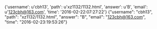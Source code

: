 {'username': u'cbh13', 'path': u'xz1132/1132.html', 'answer': u'B', 'email': u'123cbh@163.com', 'time': '2016-02-22:07:27:22'}
{"username": "cbh13", "path": "xz1132/1132.html", "answer": "B", "email": "123cbh@163.com", "time": "2016-02-23:19:53:26"}